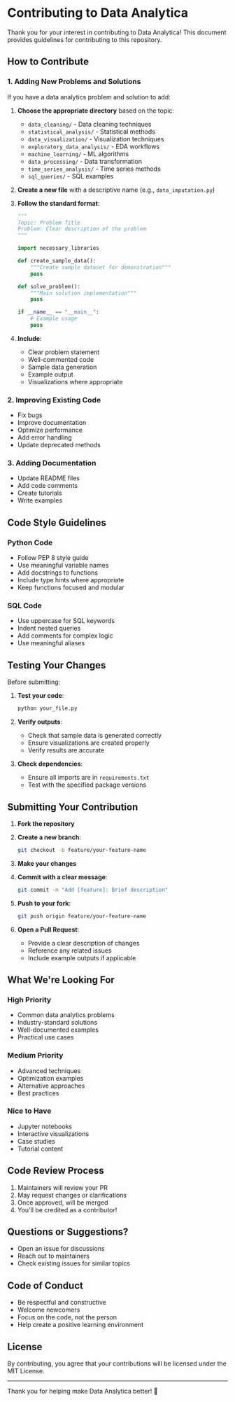 # Contributing to Data Analytica

Thank you for your interest in contributing to Data Analytica! This document provides guidelines for contributing to this repository.

## How to Contribute

### 1. Adding New Problems and Solutions

If you have a data analytics problem and solution to add:

1. **Choose the appropriate directory** based on the topic:
   - `data_cleaning/` - Data cleaning techniques
   - `statistical_analysis/` - Statistical methods
   - `data_visualization/` - Visualization techniques
   - `exploratory_data_analysis/` - EDA workflows
   - `machine_learning/` - ML algorithms
   - `data_processing/` - Data transformation
   - `time_series_analysis/` - Time series methods
   - `sql_queries/` - SQL examples

2. **Create a new file** with a descriptive name (e.g., `data_imputation.py`)

3. **Follow the standard format**:
   ```python
   """
   Topic: Problem Title
   Problem: Clear description of the problem
   """
   
   import necessary_libraries
   
   def create_sample_data():
       """Create sample dataset for demonstration"""
       pass
   
   def solve_problem():
       """Main solution implementation"""
       pass
   
   if __name__ == "__main__":
       # Example usage
       pass
   ```

4. **Include**:
   - Clear problem statement
   - Well-commented code
   - Sample data generation
   - Example output
   - Visualizations where appropriate

### 2. Improving Existing Code

- Fix bugs
- Improve documentation
- Optimize performance
- Add error handling
- Update deprecated methods

### 3. Adding Documentation

- Update README files
- Add code comments
- Create tutorials
- Write examples

## Code Style Guidelines

### Python Code
- Follow PEP 8 style guide
- Use meaningful variable names
- Add docstrings to functions
- Include type hints where appropriate
- Keep functions focused and modular

### SQL Code
- Use uppercase for SQL keywords
- Indent nested queries
- Add comments for complex logic
- Use meaningful aliases

## Testing Your Changes

Before submitting:

1. **Test your code**:
   ```bash
   python your_file.py
   ```

2. **Verify outputs**:
   - Check that sample data is generated correctly
   - Ensure visualizations are created properly
   - Verify results are accurate

3. **Check dependencies**:
   - Ensure all imports are in `requirements.txt`
   - Test with the specified package versions

## Submitting Your Contribution

1. **Fork the repository**

2. **Create a new branch**:
   ```bash
   git checkout -b feature/your-feature-name
   ```

3. **Make your changes**

4. **Commit with a clear message**:
   ```bash
   git commit -m "Add [feature]: Brief description"
   ```

5. **Push to your fork**:
   ```bash
   git push origin feature/your-feature-name
   ```

6. **Open a Pull Request**:
   - Provide a clear description of changes
   - Reference any related issues
   - Include example outputs if applicable

## What We're Looking For

### High Priority
- Common data analytics problems
- Industry-standard solutions
- Well-documented examples
- Practical use cases

### Medium Priority
- Advanced techniques
- Optimization examples
- Alternative approaches
- Best practices

### Nice to Have
- Jupyter notebooks
- Interactive visualizations
- Case studies
- Tutorial content

## Code Review Process

1. Maintainers will review your PR
2. May request changes or clarifications
3. Once approved, will be merged
4. You'll be credited as a contributor!

## Questions or Suggestions?

- Open an issue for discussions
- Reach out to maintainers
- Check existing issues for similar topics

## Code of Conduct

- Be respectful and constructive
- Welcome newcomers
- Focus on the code, not the person
- Help create a positive learning environment

## License

By contributing, you agree that your contributions will be licensed under the MIT License.

---

Thank you for helping make Data Analytica better! 🎉
